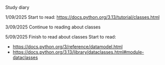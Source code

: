 Study diary

1/09/2025
Start to read: https://docs.python.org/3.13/tutorial/classes.html

3/09/2025
Continue to reading about classes

5/09/2025
Finish to read about classes
Start to read:
- https://docs.python.org/3/reference/datamodel.html
- https://docs.python.org/3.13/library/dataclasses.html#module-dataclasses

